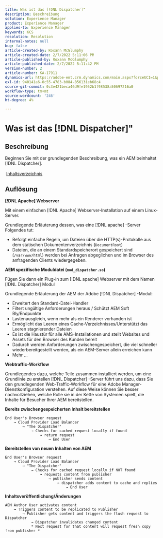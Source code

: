 ```yaml
---
title: Was ist das [!DNL Dispatcher]"
description: Beschreibung
solution: Experience Manager
product: Experience Manager
applies-to: Experience Manager
keywords: KCS
resolution: Resolution
internal-notes: null
bug: false
article-created-by: Roxann McGlumphy
article-created-date: 2/7/2022 5:11:06 PM
article-published-by: Roxann McGlumphy
article-published-date: 2/7/2022 5:11:42 PM
version-number: 2
article-number: KA-17911
dynamics-url: https://adobe-ent.crm.dynamics.com/main.aspx?forceUCI=1&pagetype=entityrecord&etn=knowledgearticle&id=35d146ef-3888-ec11-93b0-0022480837ff
exl-id: 940141a6-0c55-4783-b084-856131eb68c4
source-git-commit: 0c3e421beca46d9fe1952b1f98538a50697216a0
workflow-type: tm+mt
source-wordcount: '246'
ht-degree: 4%

---
```


# Was ist das [!DNL Dispatcher]&quot;

## Beschreibung

Beginnen Sie mit der grundlegenden Beschreibung, was ein AEM beinhaltet [!DNL Dispatcher].<br><br> [Inhaltsverzeichnis](https://experienceleague.adobe.com/docs/experience-cloud-kcs/kbarticles/KA-17490.html?lang=de)

## Auflösung


<b>[!DNL Apache] Webserver</b>

Mit einem einfachen [!DNL Apache] Webserver-Installation auf einem Linux-Server.

Grundlegende Erläuterung dessen, was eine [!DNL apache] -Server Folgendes tut:

- Befolgt einfache Regeln, um Dateien über die HTTP(s)-Protokolle aus dem statischen Dokumentenverzeichnis (`DocumentRoot`)
- Dateien, die an einem Standardspeicherort gespeichert sind (`/var/www/html`) werden bei Anfragen abgeglichen und im Browser des anfragenden Clients wiedergegeben.




<b>AEM spezifische Moduldatei (`mod_dispatcher.so`)</b>

Fügen Sie dann ein Plug-in zum [!DNL apache] Webserver mit dem Namen [!DNL Dispatcher] Modul

Grundlegende Erläuterung der AEM der Adobe [!DNL Dispatcher] -Modul:

- Erweitert den Standard-Datei-Handler
- Filtert ungültige Anforderungen heraus / Schützt AEM Soft Bly/Endpunkte
- Lastenausgleich, wenn mehr als ein Renderer vorhanden ist
- Ermöglicht das Leeren eines Cache-Verzeichnisses/Unterstützt das Leeren stagnierender Dateien
- Es ist die Haustür für alle AMS-Installationen und stellt Websites und Assets für den Browser des Kunden bereit
- Dadurch werden Anforderungen zwischengespeichert, die viel schneller wiederbereitgestellt werden, als ein AEM-Server allein erreichen kann
- Mehr ...




<b>Webtraffic-Workflow</b>

Grundlegendes dazu, welche Teile zusammen installiert werden, um eine Grundlinie zu erstellen [!DNL Dispatcher] -Server führt uns dazu, dass Sie den grundlegenden Web-Traffic-Workflow für eine Adobe Manager-Dienstkonfiguration verstehen.
Auf diese Weise können Sie besser nachvollziehen, welche Rolle sie in der Kette von Systemen spielt, die Inhalte für Besucher Ihrer AEM bereitstellen.

<b>Bereits zwischengespeicherten Inhalt bereitstellen</b>


```
End User's Browser request 
    → Cloud Provider Load Balancer 
        → "The Dispatcher" 
            → Checks for cached request locally if found 
                → return request 
                    → End User
```


<b>Bereitstellen von neuen Inhalten von AEM</b>


```
End User's Browser request 
    → Cloud Provider Load Balancer 
        → "The Dispatcher" 
            → Checks for cached request locally if NOT found 
                → requests content from publisher 
                    → publisher sends content 
                        → dispatcher adds content to cache and replies 
                            → End User
```


<b>Inhaltsveröffentlichung/Änderungen</b>


```
AEM Author User activates content 
    → Triggers content to be replicated to Publisher 
        → Publisher gets content and triggers the flush request to Dispatcher 
            → Dispatcher invalidates changed content 
            * Next request for that content will request fresh copy from publisher *
```
